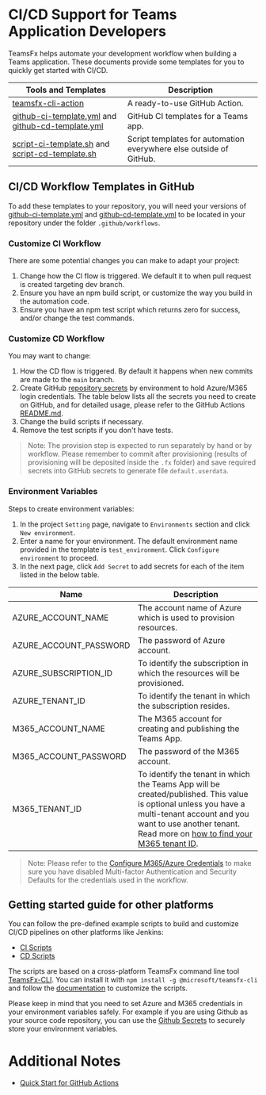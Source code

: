 # CI/CD Support for Teams Application Developers

TeamsFx helps automate your development workflow when building a Teams application. These documents provide some templates for you to quickly get started with CI/CD.

|Tools and Templates|Description|
|---|---|
|[teamsfx-cli-action](https://github.com/OfficeDev/teamsfx-cli-action)|A ready-to-use GitHub Action.|
|[github-ci-template.yml](https://github.com/OfficeDev/TeamsFx/blob/main/docs/cicd/github-ci-template.yml) and [github-cd-template.yml](https://github.com/OfficeDev/TeamsFx/blob/main/docs/cicd/github-cd-template.yml)| GitHub CI templates for a Teams app. |
|[script-ci-template.sh](https://github.com/OfficeDev/TeamsFx/blob/main/docs/cicd/others-script-ci-template.sh) and [script-cd-template.sh](https://github.com/OfficeDev/TeamsFx/blob/main/docs/cicd/others-script-cd-template.sh)| Script templates for automation everywhere else outside of GitHub. |

## CI/CD Workflow Templates in GitHub

To add these templates to your repository, you will need your versions of [github-ci-template.yml](https://github.com/OfficeDev/TeamsFx/blob/main/docs/cicd/github-ci-template.yml) and  [github-cd-template.yml](https://github.com/OfficeDev/TeamsFx/blob/main/docs/cicd/github-cd-template.yml) to be located in your repository under the folder `.github/workflows`. 

### Customize CI Workflow
There are some potential changes you can make to adapt your project:

1. Change how the CI flow is triggered. We default it to when pull request is created targeting dev branch.
1. Ensure you have an npm build script, or customize the way you build in the automation code.
1. Ensure you have an npm test script which returns zero for success, and/or change the test commands.

### Customize CD Workflow
You may want to change:
1. How the CD flow is triggered. By default it happens when new commits are made to the `main` branch.
1. Create GitHub [repository secrets](https://docs.github.com/en/actions/reference/encrypted-secrets) by environment to hold Azure/M365 login credentials. The table below lists all the secrets you need to create on GitHub, and for detailed usage, please refer to the GitHub Actions [README.md](https://github.com/OfficeDev/teamsfx-cli-action/blob/main/README.md).
1. Change the build scripts if necessary.
1. Remove the test scripts if you don't have tests.

> Note: The provision step is expected to run separately by hand or by workflow. Please remember to commit after provisioning (results of provisioning will be deposited inside the `.fx` folder) and save required secrets into GitHub secrets to generate file `default.userdata`.

### Environment Variables
Steps to create environment variables:
1. In the project `Setting` page, navigate to `Environments` section and click `New environment`.
1. Enter a name for your environment. The default environment name provided in the template is `test_environment`. Click `Configure environment` to proceed.
1. In the next page, click `Add Secret` to add secrets for each of the item listed in the below table.

|Name|Description|
|---|---|
|AZURE_ACCOUNT_NAME|The account name of Azure which is used to provision resources.|
|AZURE_ACCOUNT_PASSWORD|The password of Azure account.|
|AZURE_SUBSCRIPTION_ID|To identify the subscription in which the resources will be provisioned.|
|AZURE_TENANT_ID|To identify the tenant in which the subscription resides.|
|M365_ACCOUNT_NAME|The M365 account for creating and publishing the Teams App.|
|M365_ACCOUNT_PASSWORD|The password of the M365 account.|
|M365_TENANT_ID|To identify the tenant in which the Teams App will be created/published. This value is optional unless you have a multi-tenant account and you want to use another tenant. Read more on [how to find your M365 tenant ID](https://docs.microsoft.com/en-us/azure/active-directory/fundamentals/active-directory-how-to-find-tenant).|
> Note: Please refer to the [Configure M365/Azure Credentials](https://github.com/OfficeDev/teamsfx-cli-action/blob/main/README.md#configure-m365azure-credentials-as-github-secret) to make sure you have disabled Multi-factor Authentication and Security Defaults for the credentials used in the workflow.


## Getting started guide for other platforms
You can follow the pre-defined example scripts to build and customize CI/CD pipelines on other platforms like Jenkins:
* [CI Scripts](https://github.com/OfficeDev/TeamsFx/blob/main/docs/cicd/others-script-ci-template.sh)
* [CD Scripts](https://github.com/OfficeDev/TeamsFx/blob/main/docs/cicd/others-script-cd-template.sh)

The scripts are based on a cross-platform TeamsFx command line tool [TeamsFx-CLI](https://www.npmjs.com/package/@microsoft/teamsfx-cli). You can install it with `npm install -g @microsoft/teamsfx-cli` and follow the [documentation](https://github.com/OfficeDev/TeamsFx/blob/dev/docs/cli/user-manual.md) to customize the scripts.

Please keep in mind that you need to set Azure and M365 credentials in your environment variables safely. For example if you are using Github as your source code repository, you can use the [Github Secrets](https://docs.github.com/en/actions/reference/encrypted-secrets) to securely store your environment variables.

# Additional Notes
* [Quick Start for GitHub Actions](https://docs.github.com/en/actions/quickstart#creating-your-first-workflow)
